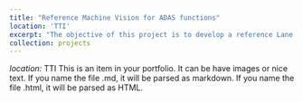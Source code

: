 ```yaml
---
title: "Reference Machine Vision for ADAS functions"
location: 'TTI'
excerpt: "The objective of this project is to develop a reference Lane Detection (LD) system that will provide a benchmark for evaluating different lane markings, sensors and perception algorithms. The goal is to create a system that will validate the effectiveness of lane markings as well as the vision algorithms through a systematic development of LD metrics, and testing of LD algorithms. A Safe-D UTC sponsored project.<br/><img src='/images/lane.jpg'>"
collection: projects
---
```


*location:* TTI
This is an item in your portfolio. It can be have images or nice text. If you name the file .md, it will be parsed as markdown. If you name the file .html, it will be parsed as HTML. 
